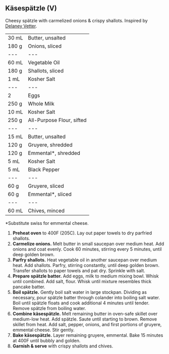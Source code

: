 ## Käsespätzle (V)

Cheesy spätzle with carmelized onions & crispy shallots. Inspired by [Delaney Vetter](https://food52.com/recipes/82616-spaetzle-recipe-with-cheese-onions).

|||
|:--|:--|
| 30 mL | Butter, unsalted
| 180 g | Onions, sliced
| ---   | ---
| 60 mL | Vegetable Oil
| 180 g | Shallots, sliced
| 1 mL  | Kosher Salt
| ---   | ---
| 2     | Eggs
| 250 g | Whole Milk
| 10 mL | Kosher Salt
| 250 g | All-Purpose Flour, sifted
| ---   | ---
| 15 mL | Butter, unsalted
| 120 g | Gruyere, shredded
| 120 g | Emmental*, shredded
| 5 mL  | Kosher Salt
| 5 mL  | Black Pepper
| ---   | ---
| 60 g  | Gruyere, sliced
| 60 g  | Emmental*, sliced
| ---   | ---
| 60 mL | Chives, minced

*Substitute swiss for emmental cheese.

1. **Preheat oven** to 400F (205C). Lay out paper towels to dry parfried shallots.
2. **Carmelize onions.** Melt butter in small saucepan over medium heat. Add onions and coat evenly. Cook 60 minutes, stirring every 5 minutes, until deep golden brown.
3. **Parfry shallots.** Heat vegetable oil in another saucepan over medium heat. Add shallots. Parfry, stirring constantly, until deep golden brown. Transfer shallots to paper towels and pat dry. Sprinkle with salt.
4. **Prepare spätzle batter.** Add eggs, milk to medium mixing bowl. Whisk until combined. Add salt, flour. Whisk until mixture resembles thick pancake batter.
5. **Boil spätzle.** Gently boil salt water in large stockpan. Dividing as necessary, pour spätzle batter through colander into boiling salt water. Boil until spätzle floats and cook additional 4 minutes until tender. Remove spätzle from boiling water.
6. **Combine käsespätzle.** Melt remaining butter in oven-safe skillet over medium-low heat. Add spätzle. Saute until starting to brown. Remove skillet from heat. Add salt, pepper, onions, and first portions of gruyere, emmental cheese. Stir gently.
7. **Bake käsespätzle.** Layer remaining gruyere, emmental. Bake 15 minutes at 400F until bubbly and golden.
8. **Garnish & serve** with crispy shallots and chives.
